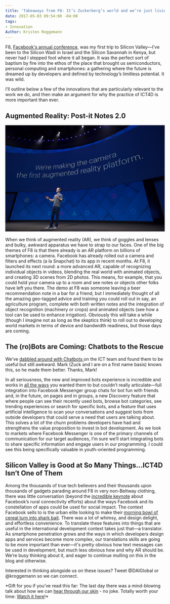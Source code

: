 ```yaml
---
title: 'Takeaways from F8: It’s Zuckerberg’s world and we’re just living in it'
date: 2017-05-03 09:54:00 -04:00
tags:
- Innovation
Author: Kristen Roggemann
---
```


F8, [Facebook's annual conference](https://www.fbf8.com/), was my first trip to Silicon Valley—I’ve been to the Silicon Wadi in Israel and the Silicon Savannah in Kenya, but never had I stepped foot where it all began. It was the perfect sort of baptism by fire into the ethos of the place that brought us semiconductors, personal computing and smartphones: a gathering where the future is dreamed up by developers and defined by technology’s limitless potential. It was wild.

I’ll outline below a few of the innovations that are particularly relevant to the work we do, and then make an argument for why the practice of ICT4D is more important than ever.

<!--more-->

## Augmented Reality: Post-it Notes 2.0

![f8.jpg](/uploads/f8.jpg)

When we think of augmented reality (AR), we think of goggles and lenses and bulky, awkward apparatus we have to strap to our faces. One of the big themes of F8 is that there already is an AR platform on billions of smartphones: a camera. Facebook has already rolled out a camera and filters and effects (a la Snapchat) to its app in recent months. At F8, it launched its next round: a more advanced AR, capable of recognizing individual objects in videos, blending the real world with animated objects, and creating 3D scenes from 2D photos. This means, for example, that you could hold your camera up to a room and see notes or objects other folks have left you there. The demo at F8 was someone leaving a beer recommendation note in a bar for a friend, but I immediately thought of all the amazing geo-tagged advice and training you could roll out in say, an agriculture program, complete with both written notes and the integration of object recognition (machinery or crops) and animated objects (see how a tool can be used to enhance irrigation). Obviously this will take a while (though I imagine not as long as the skeptics think) to roll out to developing world markets in terms of device and bandwidth readiness, but those days are coming.

## The (ro)Bots are Coming: Chatbots to the Rescue

We’ve [dabbled around with Chatbots ](https://dai-global-digital.com/facebook-chatbot.html)on the ICT team and found them to be useful but still awkward. Mark (Zuck and I are on a first name basis) knows this, so he made them better. Thanks, Mark!

In all seriousness, the new and improved bots experience is incredible and works in [all the ways](https://techcrunch.com/2017/04/18/facebook-bot-discovery/) you wanted them to but couldn’t really articulate—full integration into Facebook Messenger group chats for bot fun with friends and, in the future, on pages and in groups, a new Discovery feature that where people can see their recently used bots, browse bot categories, see trending experiences or search for specific bots, and a feature that uses artificial intelligence to scan your conversations and suggest bots from outside developers that could serve a need that users are talking about. This solves a lot of the churn problems developers have had and strengthens the value proposition to invest in bot development. As we look to markets where Facebook Messenger is one of the primary channels of communication for our target audiences, I’m sure we’ll start integrating bots to share specific information and engage users in our programming. I could see this being specifically valuable in youth-oriented programming.

## Silicon Valley is Good at So Many Things...ICT4D Isn’t One of Them

Among the thousands of true tech believers and their thousands upon thousands of gadgets parading around F8 in very non-Beltway clothing, there was little conversation (beyond the [incredible keynote](https://www.digitaltrends.com/social-media/facebook-acquila-tether-terragraph-f8-2017/) about Facebook’s rural connectivity efforts) about the ways Facebook and its constellation of apps could be used for social impact. The context Facebook sells to is the urban elite looking to make their [morning bowl of cereal turn into shark bait](https://blog.figma.com/f8-shouldve-targeted-designers-not-developers-e5029e5a3917). There was a lot of whimsy, and design delight, and effortless convenience. To translate these features into things that are useful in the international development context takes just that—a translator. As smartphone penetration grows and the ways in which developers design apps and services become more complex, our translations skills are going to be more important than ever—it's pretty obvious how text messages can be used in development, but much less obvious how and why AR should be. We’re busy thinking about it, and eager to continue mulling on this in the blog and otherwise.

Interested in thinking alongside us on these issues? Tweet @DAIGlobal or @kroggemann so we can connect.

\*Gift for you if you’ve read this far: The last day there was a mind-blowing talk about how we can [hear through our skin](https://techcrunch.com/2017/04/19/facebook-brain-interface/) - no joke. Totally worth your time: [Watch it here](https://developers.facebook.com/videos/f8-2017/f8-2017-keynote-day-2/)!\*